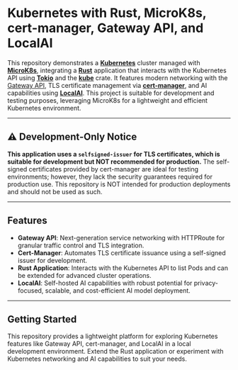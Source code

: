 # Kubernetes with Rust, MicroK8s, cert-manager, Gateway API, and LocalAI

This repository demonstrates a [**Kubernetes**](https://kubernetes.io/) cluster managed with [**MicroK8s**](https://microk8s.io/), integrating a [**Rust**](https://www.rust-lang.org/) application that interacts with the Kubernetes API using [**Tokio**](https://tokio.rs/) and the [**kube**](https://kube.rs/) crate. It features modern networking with the [Gateway API](https://gateway-api.sigs.k8s.io/), TLS certificate management via [**cert-manager**](https://cert-manager.io/), and AI capabilities using [**LocalAI**](https://localai.io/). This project is suitable for development and testing purposes, leveraging MicroK8s for a lightweight and efficient Kubernetes environment.

---

## ⚠️ Development-Only Notice

**This application uses a `selfsigned-issuer` for TLS certificates, which is suitable for development but NOT recommended for production.** The self-signed certificates provided by cert-manager are ideal for testing environments; however, they lack the security guarantees required for production use. This repository is NOT intended for production deployments and should not be used as such.

---

## Features

- **Gateway API**: Next-generation service networking with HTTPRoute for granular traffic control and TLS integration.
- **Cert-Manager**: Automates TLS certificate issuance using a self-signed issuer for development.
- **Rust Application**: Interacts with the Kubernetes API to list Pods and can be extended for advanced cluster operations.
- **LocalAI**: Self-hosted AI capabilities with robust potential for privacy-focused, scalable, and cost-efficient AI model deployment.

---

## Getting Started

This repository provides a lightweight platform for exploring Kubernetes features like Gateway API, cert-manager, and LocalAI in a local development environment. Extend the Rust application or experiment with Kubernetes networking and AI capabilities to suit your needs.
